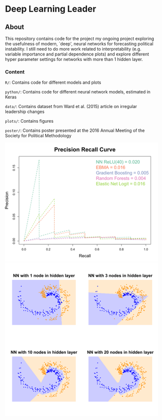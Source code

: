 # Deep Learning Leader

## About
This repository contains code for the project my ongoing project exploring the usefulness of modern, `deep', neural networks for forecasting political instability. I still need to do more work related to interpretability (e.g. variable importance and partial dependence plots) and explore different hyper parameter settings for networks with more than 1 hidden layer.
### Content
`R/`: Contains code for different models and plots

`python/`: Contains code for different neural network models, estimated in Keras

`data/`: Contains dataset from Ward et al. (2015) article on irregular leadership changes

`plots/`: Contains figures

`poster/`: Contains poster presented at the 2016  Annual Meeting of the Society for Political Methodology

<img src='plots/pr_curve.png'>

<img src='plots/NNboundary.png'>

